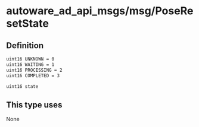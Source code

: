 # autoware_ad_api_msgs/msg/PoseResetState

## Definition

```txt
uint16 UNKNOWN = 0
uint16 WAITING = 1
uint16 PROCESSING = 2
uint16 COMPLETED = 3

uint16 state
```

## This type uses

None
